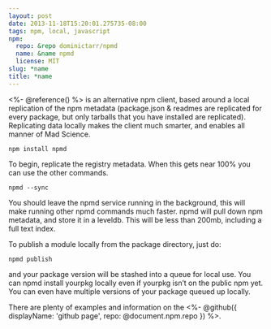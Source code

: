 ```yaml
---
layout: post
date: 2013-11-18T15:20:01.275735-08:00
tags: npm, local, javascript
npm:
  repo: &repo dominictarr/npmd
  name: &name npmd
  license: MIT
slug: *name
title: *name
---
```

<%- @reference() %> is an alternative npm
client, based around a local replication of the npm metadata
(package.json & readmes are replicated for every package, but only
tarballs that you have installed are replicated). Replicating data
locally makes the client much smarter, and enables all manner of Mad
Science.

    npm install npmd

To begin, replicate the registry metadata. When this gets near 100% you
can use the other commands.

    npmd --sync

You should leave the npmd service running in the background, this will
make running other npmd commands much faster. npmd will pull down npm
metadata, and store it in a leveldb. This will be less than 200mb,
including a full text index.

To publish a module locally from the package directory, just do:

    npmd publish

and your package version will be stashed into a queue for local use. You
can npmd install yourpkg locally even if yourpkg isn’t on the public npm
yet. You can even have multiple versions of your package queued up
locally.

There are plenty of examples and information on the
<%- @github({ displayName: 'github page', repo: @document.npm.repo }) %>.